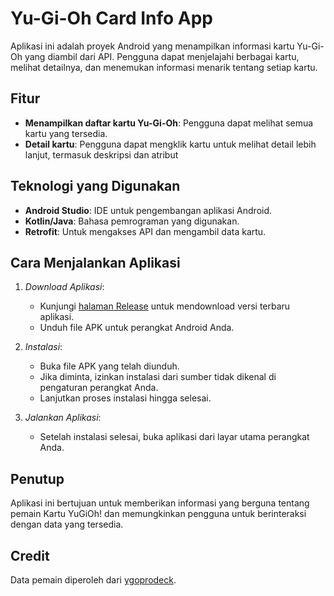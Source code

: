 # Yu-Gi-Oh Card Info App

Aplikasi ini adalah proyek Android yang menampilkan informasi kartu Yu-Gi-Oh yang diambil dari API. Pengguna dapat menjelajahi berbagai kartu, melihat detailnya, dan menemukan informasi menarik tentang setiap kartu.

## Fitur

- **Menampilkan daftar kartu Yu-Gi-Oh**: Pengguna dapat melihat semua kartu yang tersedia.
- **Detail kartu**: Pengguna dapat mengklik kartu untuk melihat detail lebih lanjut, termasuk deskripsi dan atribut

## Teknologi yang Digunakan

- **Android Studio**: IDE untuk pengembangan aplikasi Android.
- **Kotlin/Java**: Bahasa pemrograman yang digunakan.
- **Retrofit**: Untuk mengakses API dan mengambil data kartu.

## Cara Menjalankan Aplikasi

1. *Download Aplikasi*:
    - Kunjungi [halaman Release](https://github.com/BrianTzr/UTS_LAB_PEMOB) untuk mendownload versi terbaru aplikasi.
    - Unduh file APK untuk perangkat Android Anda.

2. *Instalasi*:
    - Buka file APK yang telah diunduh.
    - Jika diminta, izinkan instalasi dari sumber tidak dikenal di pengaturan perangkat Anda.
    - Lanjutkan proses instalasi hingga selesai.

3. *Jalankan Aplikasi*:
    - Setelah instalasi selesai, buka aplikasi dari layar utama perangkat Anda.
  
## Penutup

Aplikasi ini bertujuan untuk memberikan informasi yang berguna tentang pemain Kartu YuGiOh! dan memungkinkan pengguna untuk berinteraksi dengan data yang tersedia.

## Credit
Data pemain diperoleh dari [ygoprodeck](https://db.ygoprodeck.com/api/v7/cardinfo.php).
